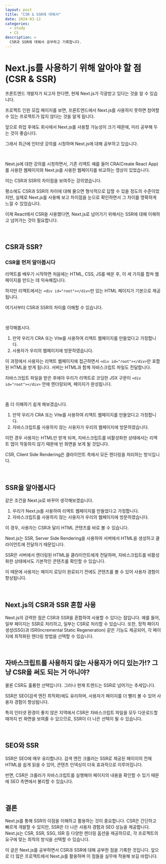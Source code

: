 ```yaml
---
layout: post
title: "CSR & SSR에 대해서"
date: 2024-03-12
categories:
  - study
  - CS
description: >
  CSR과 SSR에 대해서 공부하고 기록합니다.
---
```


# Next.js를 사용하기 위해 알아야 할 점 (CSR & SSR)

프론트엔드 개발자가 되고자 한다면, 현재 Next.js가 각광받고 있다는 것을 알 수 있습니다.

프로젝트 인원 모집 페이지를 보면, 프론트엔드에서 Next.js를 사용하지 못하면 참여할 수 있는 프로젝트가 많지 않다는 것을 알게 됩니다.

앞으로 취업 후에도 회사에서 Next.js를 사용할 가능성이 크기 때문에, 미리 공부해 두는 것이 좋습니다.

그래서 최근에 인터넷 강의를 시청하며 Next.js에 대해 공부하고 있습니다.

<br/>

Next.js에 대한 강의를 시청하면서, 기존 리액트 예를 들어 CRA(Create React App)를 사용한 웹페이지와 Next.js를 사용한 웹페이지를 비교하는 영상이 있었습니다.

이는 CSR과 SSR의 차이점을 보여주는 강의였습니다.

평소에도 CSR과 SSR의 차이에 대해 물으면 형식적으로 답할 수 있을 정도의 수준이었지만, 실제로 Next.js를 사용해 보고 차이점을 눈으로 확인하면서 그 차이를 명확하게 느낄 수 있었습니다.

이제 React에서 CSR을 사용했다면, Next.js로 넘어가기 위해서는 SSR에 대해 이해하고 넘어가는 것이 필요합니다.

<br/>

## CSR과 SSR?

### CSR을 먼저 알아봅시다

리액트를 배우기 시작하면 처음에는 HTML, CSS, JS를 배운 후, 이 세 가지를 합쳐 웹페이지를 만드는 데 익숙해집니다.

하지만 리액트에서는 `<div id="root"></div>`만 있는 HTML 페이지가 기본으로 제공됩니다.

여기서부터 CSR과 SSR의 차이를 이해할 수 있습니다.

<br/>

생각해봅시다.

1. 만약 우리가 CRA 또는 Vite를 사용하여 리액트 웹페이지를 만들었다고 가정합니다.
2. 사용자가 우리의 웹페이지에 방문하였습니다.

이 과정에서 사용자는 리액트 웹페이지에 접근하면서 `<div id="root"></div>`만 포함된 HTML을 받게 됩니다. 서버는 HTML과 함께 자바스크립트 파일도 전달합니다.

자바스크립트 파일을 받은 후에야 우리가 리액트로 코딩한 JSX 구문이 `<div id="root"></div>` 안에 렌더링되며, 페이지가 완성됩니다.

<br/>

좀 더 이해하기 쉽게 해보겠습니다.

1. 만약 우리가 CRA 또는 Vite를 사용하여 리액트 웹페이지를 만들었다고 가정합니다.
2. 자바스크립트를 사용하지 않는 사용자가 우리의 웹페이지에 방문하였습니다.

이런 경우 사용자는 HTML만 받게 되며, 자바스크립트를 비활성화한 상태에서는 리액트 앱이 작동하지 않기 때문에 빈 화면을 보게 될 것입니다.

CSR, Client Side Rendering은 클라이언트 측에서 모든 렌더링을 처리하는 방식입니다.

<br/>

## SSR을 알아봅시다

같은 조건을 Next.js로 바꾸어 생각해보겠습니다.

1. 우리가 Next.js를 사용하여 리액트 웹페이지를 만들었다고 가정합니다.
2. 자바스크립트를 사용하지 않는 사용자가 우리의 웹페이지에 방문하였습니다.

이 경우, 사용자는 CSR과 달리 HTML 콘텐츠를 바로 볼 수 있습니다.

Next.js는 SSR, Server Side Rendering을 사용하여 서버에서 HTML을 생성하고 클라이언트에 전달하기 때문입니다.

SSR은 서버에서 렌더링된 HTML을 클라이언트에게 전달하며, 자바스크립트를 비활성화한 상태에서도 기본적인 콘텐츠를 확인할 수 있습니다.

이 때문에 사용자는 페이지 로딩이 완료되기 전에도 콘텐츠를 볼 수 있어 사용자 경험이 향상됩니다.

<br/>

## Next.js의 CSR과 SSR 혼합 사용

Next.js의 강력한 점은 CSR과 SSR을 혼합하여 사용할 수 있다는 점입니다. 예를 들어, 일부 페이지는 SSR로 처리하고, 일부는 CSR로 처리할 수 있습니다. 또한, 정적 페이지 생성(SSG)과 ISR(Incremental Static Regeneration) 같은 기능도 제공되어, 각 페이지에 최적화된 렌더링 방법을 선택할 수 있습니다.

<br/>

## 자바스크립트를 사용하지 않는 사용자가 어디 있는가!? 그냥 CSR을 써도 되는 거 아니야?

물론 CSR도 훌륭한 선택입니다. 그러나 현재 트렌드는 SSR로 넘어가는 추세입니다.

SSR은 SEO(검색 엔진 최적화)에도 유리하며, 사용자가 페이지를 더 빨리 볼 수 있어 사용자 경험이 향상됩니다.

특히 인터넷 환경이 좋지 않은 지역에서 CSR은 자바스크립트 파일을 모두 다운로드할 때까지 빈 화면을 보여줄 수 있으므로, SSR이 더 나은 선택이 될 수 있습니다.

<br/>

## SEO와 SSR

SSR은 SEO에 매우 유리합니다. 검색 엔진 크롤러는 SSR로 제공된 페이지의 전체 HTML을 쉽게 읽을 수 있어, 콘텐츠 인덱싱이 더욱 효과적으로 이루어집니다.

반면, CSR은 크롤러가 자바스크립트를 실행해야 페이지의 내용을 확인할 수 있기 때문에 SEO 측면에서 불리할 수 있습니다.

<br/>

## 결론

Next.js를 통해 SSR의 이점을 이해하고 활용하는 것이 중요합니다. CSR은 간단하고 빠르게 개발할 수 있지만, SSR은 더 나은 사용자 경험과 SEO 성능을 제공합니다. Next.js는 CSR, SSR, SSG, ISR 등 다양한 렌더링 옵션을 제공하므로, 각 프로젝트의 요구에 맞는 최적의 방식을 선택할 수 있습니다.

이 글은 Next.js를 공부하면서 CSR과 SSR에 대해 공부한 점을 기록한 것입니다. 앞으로 더 많은 프로젝트에서 Next.js를 활용하며 이 점들을 실무에 적용해 보길 바랍니다.

